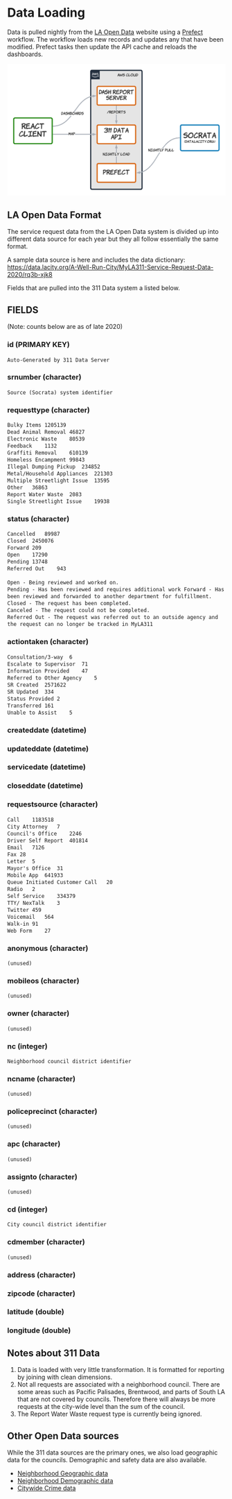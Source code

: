 # Data Loading

Data is pulled nightly from the [LA Open Data](https://data.lacity.org/) website using a [Prefect](https://www.prefect.io/) workflow. The workflow loads new records and updates any that have been modified. Prefect tasks then update the API cache and reloads the dashboards.

![Data Loading Process](images/data-loading.png)

## LA Open Data Format

The service request data from the LA Open Data system is divided up into different data source for each year but they all follow essentially the same format.

A sample data source is here and includes the data dictionary:
https://data.lacity.org/A-Well-Run-City/MyLA311-Service-Request-Data-2020/rq3b-xjk8

Fields that are pulled into the 311 Data system a listed below.

## FIELDS

(Note: counts below are as of late 2020)

### id (PRIMARY KEY)

    Auto-Generated by 311 Data Server

### srnumber (character)

    Source (Socrata) system identifier

### requesttype (character)

    Bulky Items 1205139
    Dead Animal Removal 46827
    Electronic Waste    80539
    Feedback    1132
    Graffiti Removal    610139
    Homeless Encampment 99843
    Illegal Dumping Pickup  234852
    Metal/Household Appliances  221303
    Multiple Streetlight Issue  13595
    Other   36863
    Report Water Waste  2083
    Single Streetlight Issue    19938

### status (character)

    Cancelled   89987
    Closed  2450076
    Forward 209
    Open    17290
    Pending 13748
    Referred Out    943

    Open - Being reviewed and worked on. 
    Pending - Has been reviewed and requires additional work Forward - Has been reviewed and forwarded to another department for fulfillment. 
    Closed - The request has been completed. 
    Canceled - The request could not be completed. 
    Referred Out - The request was referred out to an outside agency and the request can no longer be tracked in MyLA311

### actiontaken (character)

    Consultation/3-way  6
    Escalate to Supervisor  71
    Information Provided    47
    Referred to Other Agency    5
    SR Created  2571622
    SR Updated  334
    Status Provided 2
    Transferred 161
    Unable to Assist    5

### createddate (datetime)

### updateddate (datetime)

### servicedate (datetime)

### closeddate (datetime)

### requestsource (character)

    Call    1183518
    City Attorney   7
    Council's Office    2246
    Driver Self Report  401814
    Email   7126
    Fax 28
    Letter  5
    Mayor's Office  31
    Mobile App  641933
    Queue Initiated Customer Call   20
    Radio   2
    Self Service    334379
    TTY/ NexTalk    3
    Twitter 459
    Voicemail   564
    Walk-in 91
    Web Form    27

### anonymous (character)

    (unused)

### mobileos (character)

    (unused)

### owner (character)

    (unused)

### nc (integer)

    Neighborhood council district identifier

### ncname (character)

    (unused)

### policeprecinct (character)

    (unused)

### apc (character)

    (unused)

### assignto (character)

    (unused)

### cd (integer)

    City council district identifier

### cdmember (character)

    (unused)

### address (character)

### zipcode (character)

### latitude (double)

### longitude (double)

## Notes about 311 Data

1. Data is loaded with very little transformation. It is formatted for reporting by joining with clean dimensions.
2. Not all requests are associated with a neighborhood council. There are some areas such as Pacific Palisades, Brentwood, and parts of South LA that are not covered by councils. Therefore there will always be more requests at the city-wide level than the sum of the council.
3. The Report Water Waste request type is currently being ignored.

## Other Open Data sources

While the 311 data sources are the primary ones, we also load geographic data for the councils. Demographic and safety data are also available.

* [Neighborhood Geographic data](https://geohub.lacity.org/datasets/neighborhood-council-boundaries-2018/data?geometry=-121.842%2C33.513%2C-115.019%2C35.101)
* [Neighborhood Demographic data](https://geohub.lacity.org/datasets/demographics-of-neighborhood-councils?geometry=-118.566%2C34.016%2C-118.140%2C34.116)
* [Citywide Crime data](https://data.lacity.org/Public-Safety/Crime-Data-from-2020-to-Present/2nrs-mtv8)
